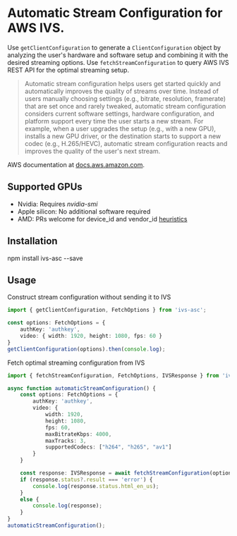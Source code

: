 # Automatic Stream Configuration for AWS IVS.

Use `getClientConfiguration` to generate a `ClientConfiguration` object by analyzing the user's hardware and software setup and combining it with the desired streaming options. Use `fetchStreamConfiguration` to query AWS IVS REST API for the optimal streaming setup.

> Automatic stream configuration helps users get started quickly and automatically improves the quality of streams over time. Instead of users manually choosing settings (e.g., bitrate, resolution, framerate) that are set once and rarely tweaked, automatic stream configuration considers current software settings, hardware configuration, and platform support every time the user starts a new stream. For example, when a user upgrades the setup (e.g., with a new GPU), installs a new GPU driver, or the destination starts to support a new codec (e.g., H.265/HEVC), automatic stream configuration reacts and improves the quality of the user's next stream.

AWS documentation at [docs.aws.amazon.com](https://docs.aws.amazon.com/ivs/latest/LowLatencyUserGuide/multitrack-video-sw-integration.html#multitrack-video-sw-integration-auto-stream).

## Supported GPUs
- Nvidia: Requires *nvidia-smi*
- Apple silicon: No additional software required
- AMD: PRs welcome for device_id and vendor_id [heuristics](https://github.com/anttiai/ivs-asc/blob/main/src/ivs-asc.ts#L33)

## Installation
npm install ivs-asc --save

## Usage
Construct stream configuration without sending it to IVS
```ts
import { getClientConfiguration, FetchOptions } from 'ivs-asc';

const options: FetchOptions = {
    authKey: 'authkey',
    video: { width: 1920, height: 1080, fps: 60 }
}
getClientConfiguration(options).then(console.log);
```

Fetch optimal streaming configuration from IVS
```ts
import { fetchStreamConfiguration, FetchOptions, IVSResponse } from 'ivs-asc';

async function automaticStreamConfiguration() {
    const options: FetchOptions = {
        authKey: 'authkey',
        video: {
            width: 1920,
            height: 1080,
            fps: 60,
            maxBitrateKbps: 4000,
            maxTracks: 3,
            supportedCodecs: ["h264", "h265", "av1"]
        }
    }

    const response: IVSResponse = await fetchStreamConfiguration(options);
    if (response.status?.result === 'error') {
        console.log(response.status.html_en_us);
    }
    else {
        console.log(response);
    }
}
automaticStreamConfiguration();
```